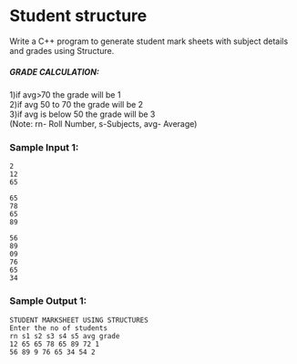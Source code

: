 # Student structure

Write a C++ program to generate student mark sheets with subject details and grades using Structure. <br>

##### GRADE CALCULATION: 
1)if avg>70 the grade will be 1 <br>
2)if avg 50 to 70 the grade will be 2 <br>
3)if avg is below 50 the grade will be 3 <br>
(Note: rn- Roll Number, s-Subjects, avg- Average)

### Sample Input 1:

```
2
12
65

65
78
65
89

56
89
09
76
65 
34
```

### Sample Output 1:

```
STUDENT MARKSHEET USING STRUCTURES
Enter the no of students
rn s1 s2 s3 s4 s5 avg grade
12 65 65 78 65 89 72 1
56 89 9 76 65 34 54 2
```
